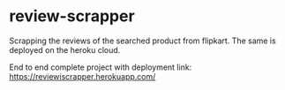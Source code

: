 # review-scrapper
Scrapping the reviews of the searched product from flipkart. The same is deployed on the heroku cloud.

End to end complete project with deployment link: https://reviewiscrapper.herokuapp.com/
